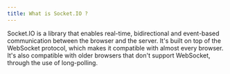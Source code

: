 ```yaml
---
title: What is Socket.IO ?
---
```


Socket.IO is a library that enables real-time, bidirectional and event-based communication between the browser and the server. It's built on top of the WebSocket protocol, which makes it compatible with almost every browser. It's also compatible with older browsers that don't support WebSocket, through the use of long-polling.
